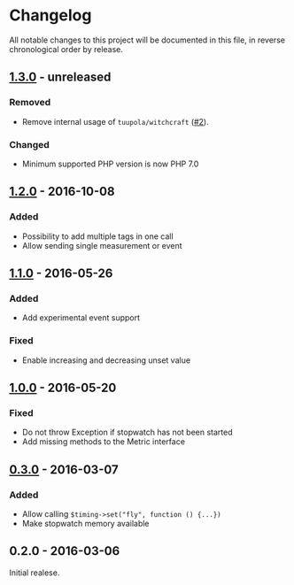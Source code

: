 # Changelog

All notable changes to this project will be documented in this file, in reverse chronological order by release.

## [1.3.0](https://github.com/tuupola/instrument/compare/1.2.0...1.3.0) - unreleased
### Removed
- Remove internal usage of `tuupola/witchcraft` ([#2](https://github.com/tuupola/instrument/pull/2)).

### Changed
- Minimum supported PHP version is now PHP 7.0

## [1.2.0](https://github.com/tuupola/instrument/compare/1.1.0...1.2.0) - 2016-10-08
### Added
- Possibility to add multiple tags in one call
- Allow sending single measurement or event

## [1.1.0](https://github.com/tuupola/instrument/compare/1.0.0...1.1.0) - 2016-05-26
### Added
-  Add experimental event support

### Fixed
- Enable increasing and decreasing unset value

## [1.0.0](https://github.com/tuupola/instrument/compare/0.3.0...1.0.0) - 2016-05-20
### Fixed

- Do not throw Exception if stopwatch has not been started
- Add missing methods to the Metric interface

## [0.3.0](https://github.com/tuupola/instrument/compare/0.2.0...0.3.0) - 2016-03-07
### Added

- Allow calling `$timing->set("fly", function () {...})`
- Make stopwatch memory available

## 0.2.0 - 2016-03-06

Initial realese.
